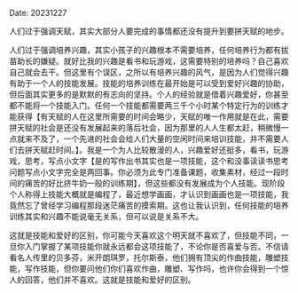 Date: 20231227

人们过于强调天赋，其实大部分人要完成的事情都还没有提升到要拼天赋的地步。

人们过于强调培养兴趣，其实小孩子的兴趣根本不需要培养，任何培养行为都有拔苗助长的嫌疑。就好比我的兴趣是看书和玩游戏，这需要特别的培养吗？自己喜欢自己就会去干。但这里有个误区，之所以有培养兴趣的风气，是因为人们觉得兴趣有助于一个人的技能发展。技能的培养训练在最开始是可以受到爱好兴趣的协助，但后面其实更多的是默默的有志向的坚持。个人的经验就是借着兴趣爱好，你甚至都不能将一个技能入门。任何一个技能都需要两三千个小时某个特定行为的训练才能获得【有天赋的人在这里所需要的时间会略少，天赋的唯一作用就是在此，需要拼天赋的社会是还没有发展起来的落后社会，因为那里的人人生都太赶，稍微慢一点就来不及了，一个先进的社会会给人们大量的空闲时间来培训技能，并不需要人们去拼天赋赶时间。】。我是一个为人比较散漫的人，兴趣爱好还挺多，看书，玩游戏，思考，写点小文字【是的写作出书其实也是一项技能，这个和没事读读书思考问题写点小文字完全是两回事。你必须为此专门准备课题，收集素材，经过一段时间的痛苦的好比挤牛奶一般的训练期】，但这些都没有发展成为个人技能。现阶段个人称得上技能大概就是编程了，最近想学画画，才认识到画画也是一项技能，我竟然忘了曾经学习编程那段迷茫痛苦的摸索期。这也让我认识到，任何技能的培养训练其实和兴趣不能说毫无关系，但可以说是关系不大。

这就是技能和爱好的区别，你可能今天喜欢这个明天就不喜欢了，但技能不同，一旦你入门掌握了某项技能你就永远都会这项技能了，不论你是否喜爱与否。不信请看名人传里的贝多芬，米开朗琪罗，托尔斯泰，他们拥有顶尖的作曲技能，雕塑技能，写作技能，但你要问他们你们喜欢作曲，雕塑、写作吗，也许你会得到一个惊人的回答，他们并不喜欢。这就是技能和爱好的区别。